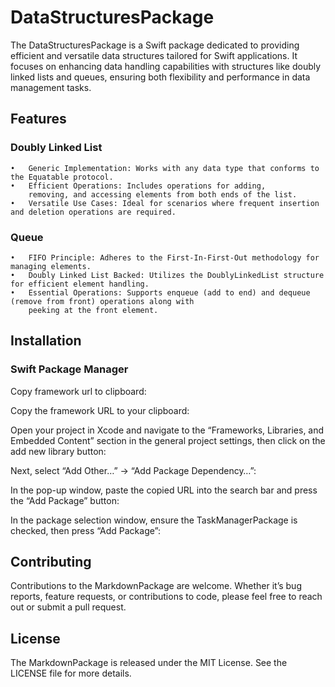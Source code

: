 # DataStructuresPackage

The DataStructuresPackage is a Swift package dedicated to providing efficient and versatile data structures 
tailored for Swift applications. It focuses on enhancing data handling capabilities with structures like 
doubly linked lists and queues, ensuring both flexibility and performance in data management tasks.

## Features

### Doubly Linked List

	•	Generic Implementation: Works with any data type that conforms to the Equatable protocol.
	•	Efficient Operations: Includes operations for adding, 
		removing, and accessing elements from both ends of the list.
	•	Versatile Use Cases: Ideal for scenarios where frequent insertion and deletion operations are required.

### Queue

	•	FIFO Principle: Adheres to the First-In-First-Out methodology for managing elements.
	•	Doubly Linked List Backed: Utilizes the DoublyLinkedList structure for efficient element handling.
	•	Essential Operations: Supports enqueue (add to end) and dequeue (remove from front) operations along with 
		peeking at the front element.

## Installation
### Swift Package Manager
Copy framework url to clipboard:

Copy the framework URL to your clipboard:

Open your project in Xcode and navigate to the “Frameworks, Libraries, and Embedded Content” section in 
the general project settings, then click on the add new library button:

Next, select “Add Other…” -> “Add Package Dependency…”:

In the pop-up window, paste the copied URL into the search bar and press the “Add Package” button:

In the package selection window, ensure the TaskManagerPackage is checked, then press “Add Package”:

## Contributing

Contributions to the MarkdownPackage are welcome. Whether it’s bug reports, feature requests, 
or contributions to code, please feel free to reach out or submit a pull request.

## License

The MarkdownPackage is released under the MIT License. See the LICENSE file for more details.
